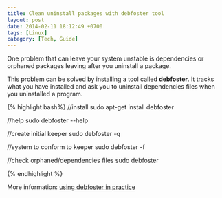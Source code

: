```yaml
---
title: Clean uninstall packages with debfoster tool
layout: post
date: 2014-02-11 18:12:49 +0700
tags: [Linux]
category: [Tech, Guide]
---
```


One problem that can leave your system unstable is dependencies or orphaned packages leaving after you uninstall a package.

This problem  can be solved by installing a tool called **debfoster**. It tracks what you have installed and ask you to uninstall dependencies files when you uninstalled a program. 

{% highlight bash%}
//install
sudo apt-get install debfoster

//help
sudo debfoster --help

//create initial keeper
sudo debfoster -q

//system to conform to keeper
sudo debfoster -f

//check orphaned/dependencies files
sudo debfoster

{% endhighlight %}

More information: <a href="http://ubuntuforums.org/showthread.php?t=24403" target="_blank">using debfoster in practice</a>
